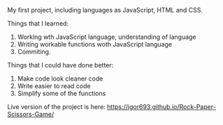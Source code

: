 My first project, including languages as JavaScript, HTML and CSS.

Things that I learned: 
1. Working wth JavaScript language, understanding of language 
2. Writing workable functions woth JavaScript language 
3. Commiting. 

Things that I could have done better:
1. Make code look cleaner code
2. Write easier to read code
3. Simplify some of the functions

Live version of the project is here: 
https://igor693.github.io/Rock-Paper-Scissors-Game/
